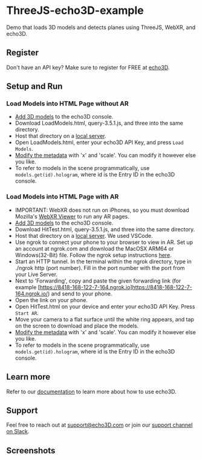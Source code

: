 # ThreeJS-echo3D-example
Demo that loads 3D models and detects planes using ThreeJS, WebXR, and echo3D.

## Register
Don't have an API key? Make sure to register for FREE at [echo3D](https://console.echo3D.co/#/auth/register).

## Setup and Run
### Load Models into HTML Page without AR
* [Add 3D models](https://docs.echo3d.com/quickstart/add-a-3d-model) to the echo3D console.
* Download LoadModels.html, query-3.5.1.js, and three into the same directory.
* Host that directory on a [local server](https://threejs.org/docs/#manual/en/introduction/How-to-run-things-locally).
* Open LoadModels.html, enter your echo3D API Key, and press `Load Models`.
* [Modify the metadata](https://docs.echo3d.com/unity/transforming-content) with 'x' and 'scale'. You can modify it however else you like.
* To refer to models in the scene programmatically, use `models.get(id).hologram`, where id is the Entry ID in the echo3D console.

### Load Models into HTML Page with AR
* IMPORTANT: WebXR does not run on iPhones, so you must download Mozilla's [WebXR Viewer](https://apps.apple.com/us/app/webxr-viewer/id1295998056) to run any AR pages.
* [Add 3D models](https://docs.echo3d.com/quickstart/add-a-3d-model) to the echo3D console.
* Download HitTest.html, query-3.5.1.js, and three into the same directory.
* Host that directory on a [local server](https://threejs.org/docs/#manual/en/introduction/How-to-run-things-locally). We used VSCode.
* Use ngrok to connect your phone to your browser to view in AR. Set up an account at ngrok.com and download the MacOSX ARM64 or Windows(32-Bit) file. Follow the ngrok setup instructions [here](https://dashboard.ngrok.com/get-started/setup).
* Start an HTTP tunnel. In the terminal within the ngrok directory, type in ./ngrok http (port number). Fill in the port number with the port from your Live Server.
* Next to 'Forwarding', copy and paste the given forwarding link (for example [https://8418-168-122-7-164.ngrok.io]https://8418-168-122-7-164.ngrok.io/) and send to your phone.
* Open the link on your phone.
* Open HitTest.html on your device and enter your echo3D API Key. Press `Start AR`.
* Move your camera to a flat surface until the white ring appears, and tap on the screen to download and place the models.
* [Modify the metadata](https://docs.echo3d.com/unity/transforming-content) with 'x' and 'scale'. You can modify it however else you like.
* To refer to models in the scene programmatically, use `models.get(id).hologram`, where id is the Entry ID in the echo3D console.


## Learn more
Refer to our [documentation](https://docs.echo3D.com) to learn more about how to use echo3D.

## Support
Feel free to reach out at [support@echo3D.com](mailto:support@echo3D.com) or join our [support channel on Slack](https://go.echo3D.co/join). 

## Screenshots

